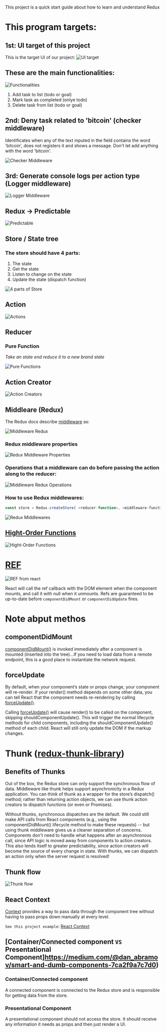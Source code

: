 This project is a quick start guide about how to learn and understand Redux

# This program targets:

## 1st: UI target of this project
This is the target UI of our project:
![UI target](./docs/ui_target.jpg)

## These are the main functionalities:
![Functionalities](./docs/project-functionalities.jpg)

1. Add task to list (todo or goal)
1. Mark task as completed (onlye todo)
1. Delete task from list (todo or goal)

## 2nd: Deny task related to 'bitcoin' (checker middleware)

Identificates when any of the text inputed in the field contains the word 'bitcoin', does not registers it and shows a message. 
Don't let add anything with the word 'bitcoin'.

![Checker Middleware](./docs/checker-middleware.jpg)

## 3rd: Generate console logs per action type (Logger middleware)

![Logger Middleware](./docs/logger-middleware.jpg)

## Redux -> Predictable
![Predictable](./docs/predictable.jpg)

## Store / State tree

### The store should have 4 parts:
1. The state
1. Get the state
1. Listen to change on the state
1. Update the state (dispatch function)

![4 parts of Store](./docs/store_4_parts.jpg)

## Action

![Actions](./docs/actions.jpg)

## Reducer

### Pure Function

*Take an state end reduce it to a new brand state*

![Pure Functions](./docs/pure_function_definition.jpg)

## Action Creator

![Action Creators](./docs/action_creators.jpg)

## Middleare (Redux)

The Redux docs describe [middleware](https://redux.js.org/advanced/middleware) as:

![Middleware Redux](./docs/middleware-redux.jpg)

### Redux middleware properties

![Redux Middleware Properties](./docs/redux-middleware-properties.jpg)

### Operations that a middleware can do before passing the action along to the reducer:

![Middleware Redux Operations](./docs/middleware-redux-actions.jpg)

### How to use Redux middlewares:

```js
const store = Redux.createStore( <reducer-function>, <middleware-functions> )
```

![Redux Middlewares](./docs/redux-middlewares.jpg)

## [Hight-Order Functions](https://www.udacity.com/course/object-oriented-javascript--ud711)

![Hight-Order Functions](./docs/hight-order-functions.jpg)

# [REF](https://reactjs.org/docs/refs-and-the-dom.html#callback-refs)

![REF from react](./docs/react-ref.jpg)

React will call the ref callback with the DOM element when the component mounts, and call it with null when it unmounts. Refs are guaranteed to be up-to-date before `componentDidMount` or `componentDidUpdate` fires.

# Note abput methos

## componentDidMount

[componentDidMount()](https://reactjs.org/docs/react-component.html#componentdidmount) is invoked immediately after a component is mounted (inserted into the tree)...If you need to load data from a remote endpoint, this is a good place to instantiate the network request.

## forceUpdate

By default, when your component’s state or props change, your component will re-render. If your render() method depends on some other data, you can tell React that the component needs re-rendering by calling [forceUpdate()](https://reactjs.org/docs/react-component.html#forceupdate).

Calling [forceUpdate()](https://reactjs.org/docs/react-component.html#forceupdate) will cause render() to be called on the component, skipping shouldComponentUpdate(). This will trigger the normal lifecycle methods for child components, including the shouldComponentUpdate() method of each child. React will still only update the DOM if the markup changes.


# Thunk ([redux-thunk-library](https://github.com/gaearon/redux-thunk))

## Benefits of Thunks
Out of the box, the Redux store can only support the synchronous flow of data. Middleware like thunk helps support asynchronicity in a Redux application. You can think of thunk as a wrapper for the store’s dispatch() method; rather than returning action objects, we can use thunk action creators to dispatch functions (or even or Promises).

Without thunks, synchronous dispatches are the default. We could still make API calls from React components (e.g., using the componentDidMount() lifecycle method to make these requests) -- but using thunk middleware gives us a cleaner separation of concerns. Components don't need to handle what happens after an asynchronous call, since API logic is moved away from components to action creators. This also lends itself to greater predictability, since action creators will become the source of every change in state. With thunks, we can dispatch an action only when the server request is resolved!

## Thunk flow

![Thunk flow](./docs/thunk-flow.jpg)

## React Context

[Context](https://reactjs.org/docs/context.html#reactcreatecontext) provides a way to pass data through the component tree without having to pass props down manually at every level.

`See this project example`: [React Context](https://github.com/vicmonmena/udacity-react-redux-context)

## [Container/Connected component `VS` Presentational Component]https://medium.com/@dan_abramov/smart-and-dumb-components-7ca2f9a7c7d0)

### Container/Connected component
A connected component is connected to the Redux store and is responsible for getting data from the store.

### Presentational Component
A presentational component should not access the store. It should receive any information it needs as props and then just render a UI.